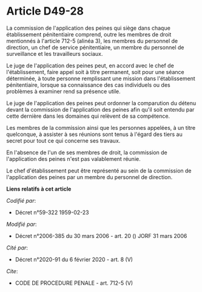 # Article D49-28

La commission de l'application des peines qui siège dans chaque établissement pénitentiaire comprend, outre les membres de
droit mentionnés à l'article 712-5 (alinéa 3), les membres du personnel de direction, un chef de service pénitentiaire, un
membre du personnel de surveillance et les travailleurs sociaux.

Le juge de l'application des peines peut, en accord avec le chef de l'établissement, faire appel soit à titre permanent, soit
pour une séance déterminée, à toute personne remplissant une mission dans l'établissement pénitentiaire, lorsque sa
connaissance des cas individuels ou des problèmes à examiner rend sa présence utile.

Le juge de l'application des peines peut ordonner la comparution du détenu devant la commission de l'application des peines
afin qu'il soit entendu par cette dernière dans les domaines qui relèvent de sa compétence.

Les membres de la commission ainsi que les personnes appelées, à un titre quelconque, à assister à ses réunions sont tenus à
l'égard des tiers au secret pour tout ce qui concerne ses travaux.

En l'absence de l'un de ses membres de droit, la commission de l'application des peines n'est pas valablement réunie.

Le chef d'établissement peut être représenté au sein de la commission de l'application des peines par un membre du personnel
de direction.

**Liens relatifs à cet article**

_Codifié par_:

  - Décret n°59-322 1959-02-23

_Modifié par_:

  - Décret n°2006-385 du 30 mars 2006 - art. 20 () JORF 31 mars 2006

_Cité par_:

  - Décret n°2020-91 du 6 février 2020 - art. 8 (V)

_Cite_:

  - CODE DE PROCEDURE PENALE - art. 712-5 (V)

